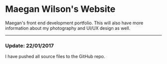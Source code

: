 # Maegan Wilson's Website
Maegan's front end development portfolio. This will also have more information about my photography and UI/UX design as well.
___
### Update: 22/01/2017
I have pushed all source files to the GitHub repo.